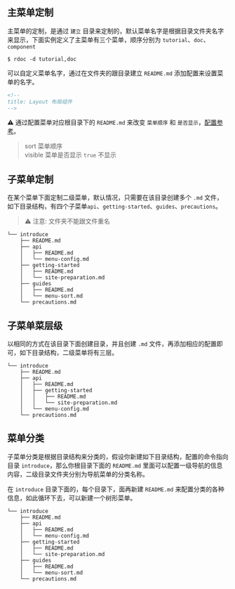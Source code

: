 <!--
title: 自定义菜单 
sort: 4
-->

## 主菜单定制

主菜单的定制，是通过 `建立` 目录来定制的，默认菜单名字是根据目录文件夹名字来显示，下面实例定义了主菜单有三个菜单，顺序分别为 `tutorial`、`doc`、`component`

```shell
$ rdoc -d tutorial,doc
```

可以自定义菜单名字，通过在文件夹的跟目录建立 `README.md` 添加配置来设置菜单的名字。

```markdown
<!--
title: Layout 布局组件
-->
```

⚠️ 通过配置菜单对应根目录下的 `README.md` 来改变 `菜单顺序` 和 `是否显示`，[配置参考](#/introduce/api/menu-config)。

> sort 菜单顺序  
> visible 菜单是否显示 `true` 不显示  

## 子菜单定制

在某个菜单下面定制二级菜单，默认情况，只需要在该目录创建多个 `.md` 文件，如下目录结构，有四个子菜单`api`、`getting-started`、`guides`、`precautions`。

> ⚠️ 注意: 文件夹不能跟文件重名

```shell
└── introduce
    ├── README.md
    ├── api
    │   ├── README.md
    │   └── menu-config.md
    ├── getting-started
    │   ├── README.md
    │   └── site-preparation.md
    ├── guides
    │   ├── README.md
    │   └── menu-sort.md
    └── precautions.md
```

## 子菜单菜层级

以相同的方式在该目录下面创建目录，并且创建 `.md` 文件，再添加相应的配置即可，如下目录结构，二级菜单将有三层。

```shell
└── introduce
    ├── README.md
    ├── api
    │   ├── README.md
    │   ├── getting-started
    │   │   ├── README.md
    │   │   └── site-preparation.md
    │   └── menu-config.md
    └── precautions.md
```

## 菜单分类

子菜单分类是根据目录结构来分类的，假设你新建如下目录结构，配置的命令指向目录 `introduce`，那么你根目录下面的 `README.md` 里面可以配置一级导航的信息内容，二级目录文件夹分别为导航菜单的分类名称。

在 `introduce` 目录下面的，每个目录下，面再新建 `README.md` 来配置分类的各种信息，如此循环下去，可以新建一个树形菜单。

```shell
└── introduce
    ├── README.md
    ├── api
    │   ├── README.md
    │   └── menu-config.md
    ├── getting-started
    │   ├── README.md
    │   └── site-preparation.md
    ├── guides
    │   ├── README.md
    │   └── menu-sort.md
    └── precautions.md
```
